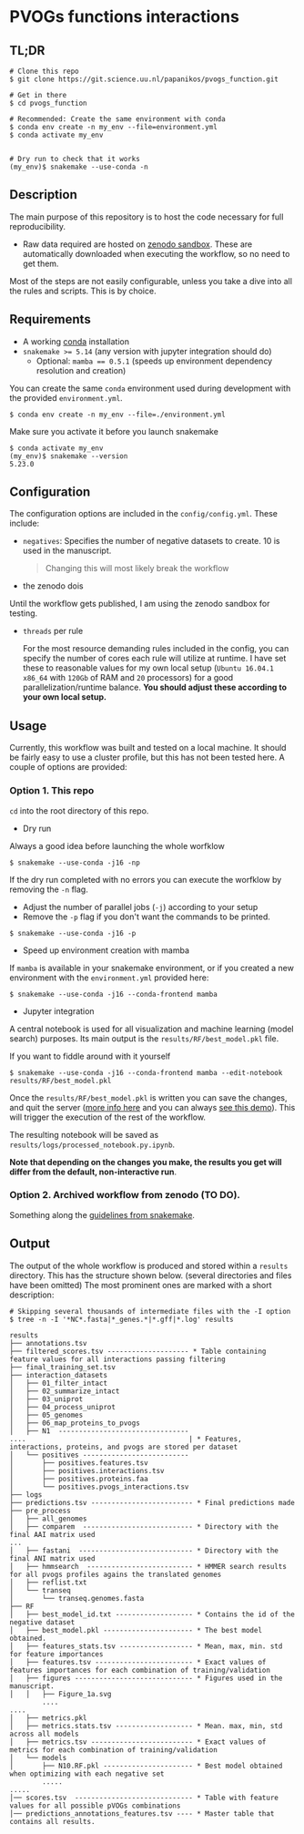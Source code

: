 # PVOGs functions interactions


## TL;DR

```
# Clone this repo
$ git clone https://git.science.uu.nl/papanikos/pvogs_function.git

# Get in there
$ cd pvogs_function

# Recommended: Create the same environment with conda
$ conda env create -n my_env --file=environment.yml
$ conda activate my_env


# Dry run to check that it works
(my_env)$ snakemake --use-conda -n
```

## Description

The main purpose of this repository is to host the code necessary for full reproducibility.

* Raw data required are hosted on [zenodo sandbox](https://sandbox.zenodo.org/record/666719#.X1c5qoZS_J8). These are automatically
downloaded when executing the workflow, so no need to get them.

Most of the steps are not easily configurable, unless you take a dive into all the rules and scripts. This is by choice.

## Requirements

* A working [conda](https://docs.conda.io/en/latest/) installation
* `snakemake >= 5.14` (any version with jupyter integration should do)
  * Optional: `mamba == 0.5.1` (speeds up environment dependency resolution and creation)

You can create the same `conda` environment used during development with the provided `environment.yml`.
```
$ conda env create -n my_env --file=./environment.yml
```

Make sure you activate it before you launch snakemake
```
$ conda activate my_env
(my_env)$ snakemake --version
5.23.0
```

## Configuration

The configuration options are included in the `config/config.yml`.
These include:
- `negatives`: Specifies the number of negative datasets to create. 10 is used in the manuscript.
  >Changing this will most likely break the workflow

- the zenodo dois 

Until the workflow gets published, I am using the zenodo sandbox for testing.

- `threads` per rule

  For the most resource demanding rules included in the config, you can specify the number of cores
  each rule will utilize at runtime. I have set these to reasonable values for my own local
  setup (`Ubuntu 16.04.1 x86_64` with `120Gb` of RAM and `20` processors) for a good
  parallelization/runtime balance. **You should adjust these according to your own local
  setup.**

## Usage

Currently, this workflow was built and tested on a local machine. 
It should be fairly easy to use a cluster profile, but this has not been tested here.
A couple of options are provided:

### **Option 1. This repo**

`cd` into the root directory of this repo.

- Dry run

Always a good idea before launching the whole worfklow
```
$ snakemake --use-conda -j16 -np
```

If the dry run completed with no errors you can execute the worfklow by removing the `-n` flag. 
* Adjust the number of parallel jobs (`-j`) according to your setup
* Remove the `-p` flag if you don't want the commands to be printed.
```
$ snakemake --use-conda -j16 -p
```
- Speed up environment creation with mamba

If `mamba` is available in your snakemake environment, or if you created a new environment with the `environment.yml`
provided here:
```
$ snakemake --use-conda -j16 --conda-frontend mamba
```

- Jupyter integration

A central notebook is used for all visualization and machine learning (model search) purposes.
Its main output is the `results/RF/best_model.pkl` file.

If you want to fiddle around with it yourself
```
$ snakemake --use-conda -j16 --conda-frontend mamba --edit-notebook results/RF/best_model.pkl
```
Once the `results/RF/best_model.pkl` is written you can save the changes, and quit the server
([more info here](https://snakemake.readthedocs.io/en/stable/snakefiles/rules.html#jupyter-notebook-integration) and
you can always [see this demo](https://snakemake.readthedocs.io/en/stable/_images/snakemake-notebook-demo.gif)).
This will trigger the execution of the rest of the workflow.

The resulting notebook will be saved as `results/logs/processed_notebook.py.ipynb`.

**Note that depending on the changes you make, the results you get will differ from the default, non-interactive run**.


### Option 2. Archived workflow from zenodo (TO DO).

Something along the [guidelines from snakemake](https://snakemake.readthedocs.io/en/stable/snakefiles/deployment.html#sustainable-and-reproducible-archiving).


## Output

The output of the whole workflow is produced and stored within a `results` directory. 
This has the structure shown below.
(several directories and files have been omitted)
The most prominent ones are marked with a short description:
```
# Skipping several thousands of intermediate files with the -I option
$ tree -n -I '*NC*.fasta|*_genes.*|*.gff|*.log' results

results
├── annotations.tsv
├── filtered_scores.tsv -------------------- * Table containing feature values for all interactions passing filtering
├── final_training_set.tsv
├── interaction_datasets
│   ├── 01_filter_intact
│   ├── 02_summarize_intact
│   ├── 03_uniprot
│   ├── 04_process_uniprot
│   ├── 05_genomes
│   ├── 06_map_proteins_to_pvogs
│   ├── N1  --------------------------------  
....                                        | * Features, interactions, proteins, and pvogs are stored per dataset
│   └── positives --------------------------  
│       ├── positives.features.tsv
│       ├── positives.interactions.tsv
│       ├── positives.proteins.faa
│       └── positives.pvogs_interactions.tsv
├── logs
├── predictions.tsv ------------------------- * Final predictions made
├── pre_process
│   ├── all_genomes
│   ├── comparem  --------------------------- * Directory with the final AAI matrix used
...
│   ├── fastani  ---------------------------- * Directory with the final ANI matrix used
│   ├── hmmsearch  -------------------------- * HMMER search results for all pvogs profiles agains the translated genomes
│   ├── reflist.txt
│   └── transeq
│       └── transeq.genomes.fasta
├── RF
│   ├── best_model_id.txt ------------------- * Contains the id of the negative dataset
│   ├── best_model.pkl ---------------------- * The best model obtained.
│   ├── features_stats.tsv ------------------ * Mean, max, min. std for feature importances
│   ├── features.tsv ------------------------ * Exact values of features importances for each combination of training/validation
│   ├── figures ----------------------------- * Figures used in the manuscript.       
│   │   ├── Figure_1a.svg
        ....
....
│   ├── metrics.pkl
│   ├── metrics.stats.tsv ------------------- * Mean. max, min, std across all models
│   ├── metrics.tsv ------------------------- * Exact values of metrics for each combination of training/validation
│   └── models
│       ├── N10.RF.pkl ---------------------- * Best model obtained when optimizing with each negative set
        .....
.....		
│── scores.tsv  ----------------------------- * Table with feature values for all possible pVOGs combinations
│── predictions_annotations_features.tsv ---- * Master table that contains all results.
```

